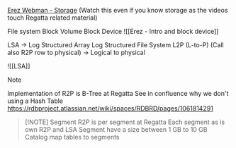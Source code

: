 [Erez Webman - Storage](https://drive.google.com/drive/u/0/folders/1_eb0M7Y_xXKfNtyqiV6ZYmFM_OXIv86z "https://drive.google.com/drive/u/0/folders/1_eb0M7Y_xXKfNtyqiV6ZYmFM_OXIv86z") (Watch this even if you know storage as the videos touch Regatta related material)

File system
Block Volume
Block Device
![[Erez - Intro and block device]]

LSA -> Log Structured Array
Log Structured File System
L2P (L-to-P) (Call also R2P row to physical) -> Logical to physical

![[LSA]]


> [!NOTE] 
> Implementation of R2P is B-Tree at Regatta
> See in confluence why we don't using a Hash Table https://rdbproject.atlassian.net/wiki/spaces/RDBRD/pages/1061814291 


> [!NOTE] Segment
> R2P is per segment at Regatta
> Each segment as is own R2P and LSA
> Segment have a size between 1 GB to 10 GB
> Catalog map tables to segments
